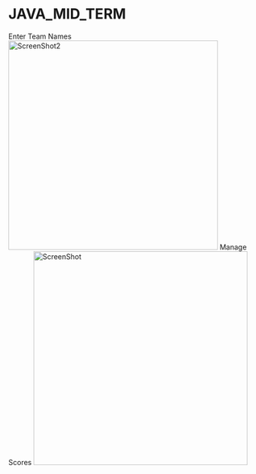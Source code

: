 # JAVA_MID_TERM
Enter Team Names
<img width="416" alt="ScreenShot2" src="https://user-images.githubusercontent.com/12121665/110430044-c796c880-80d1-11eb-9ea1-f1f40f7e9c9e.png">
Manage Scores
<img width="425" alt="ScreenShot" src="https://user-images.githubusercontent.com/12121665/110429931-a504af80-80d1-11eb-82d2-72fcef276fdc.png">

